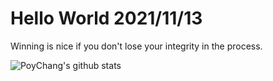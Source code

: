 # Hello World 2021/11/13

Winning is nice if you don't lose your integrity in the process.

![PoyChang's github stats](https://github-readme-stats.vercel.app/api?username=poychang&show_icons=true&theme=dracula)
